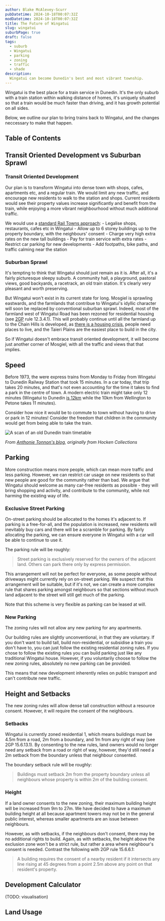 ```yaml
---
author: Blake McAlevey-Scurr
pubDatetime: 2024-10-18T00:07:32Z
modDatetime: 2024-10-18T00:07:32Z
title: The Future of Wingatui
slug: wingatui
suburbPage: true
draft: false
tags:
  - suburb
  - Wingatui
  - parking
  - zoning
  - traffic
  - shade
description:
  Wingatui can become Dunedin's best and most vibrant township.
---
```


Wingatui is the best place for a train service in Dunedin. It's the only suburb with a train station within walking distance of homes, it's uniquely situated so that a train would be much faster than driving, and it has growth potential on all sides.

Below, we outline our plan to bring trains back to Wingatui, and the changes neccessary to make that happen.

## Table of Contents

## Transit Oriented Development vs Suburban Sprawl

### Transit Oriented Development

Our plan is to transform Wingatui into dense town with shops, cafes, apartments etc, and a regular train. We would limit any new traffic, and encourage new residents to walk to the station and shops. Current residents would see their property values increase significantly and benefit from the train, while enjoying a more vibrant neighbourhood without much additional traffic.

We would use a [standard Rail Towns approach](TODO!):
    - Legalise shops, restaurants, cafes etc in Wingatui
    - Allow up to 6 storey buildings up to the property boundary, with the neighbours' consent
    - Charge very high extra rates on the new tall buildings
    - Pay for train service with extra rates
    - Restrict car parking for new developments
    - Add footpaths, bike paths, and traffic calming near the station

### Suburban Sprawl

It's tempting to think that Wingatui should just remain as it is. After all, it's a fairly picturesque sleepy suburb. A community hall, a playground, pastoral views, good backyards, a racetrack, an old train station. It's clearly very pleasant and worth preserving.

But Wingatui won't exist in its current state for long. Mosgiel is sprawling eastwards, and the farmlands that contribue to Wingatui's idyllic character will soon be replaced by conventional suburban sprawl. Indeed, most of the farmland west of Wingatui Road has been rezoned for residential housing (see [2GP](https://2gp.dunedin.govt.nz/plan/pages/plan/book.aspx?exhibit=DCC2GP) rule 12.3.4.1). This will probably continue until all the farmland up to the Chain Hills is developed, as [there is a housing crisis](/posts/housing-crisis/), people need places to live, and the Taieri Plains are the easiest place to build in the city.

So if Wingatui doesn't embrace transit oriented development, it will become just another corner of Mosgiel, with all the traffic and views that that implies.

## Speed

Before 1973, the were express trains from Monday to Friday from Wingatui to Dunedin Railway Station that took 15 minutes. In a car today, that trip takes 20 minutes, and that's not even accounting for the time it takes to find a park in the centre of town. A modern electric train might take only 12 minutes (Wingatui to Dunedin [is 12km](/assets/distance_to_wingatui.png) while the 10km from Wellington to Petone takes 11 minutes).

Consider how nice it would be to commute to town without having to drive or park in  12 minutes! Consider the freedom that children in the community would get from being able to take the train.

![A scan of an old Dunedin train timetable](/assets/timetable.jpg)

*From [Anthonie Tonnon's blog](https://www.anthonietonnon.com/talk/2019/1/22/rail-land-dunedins-forgotten-railway-system-and-small-city-urbanism-in-aotearoa), originally from Hocken Collections*

## Parking

More construction means more people, which can mean more traffic and less parking. However, we can restrict car usage on new residents so that new people are good for the community rather than bad. We argue that Wingatui should welcome as many car-free residents as possible - they will bring shopping and activity, and contribute to the community, while not harming the existing way of life.

### Exclusive Street Parking

On-street parking should be allocated to the homes it's adjacent to. If parking is a free-for-all, and the population is increased, new residents will inevitably buy cars and there will be a scramble for parking. By fairly allocating the parking, we can ensure everyone in Wingatui with a car will be able to continue to use it.

The parking rule will be roughly:
> Street parking is exclusively reserved for the owners of the adjacent land. Others can park there only by express permission.

This arrangement will not be perfect for everyone, as some people without driveways might currently rely on on-street parking. We suspect that this arrangement will be suitable, but if it's not, we can create a more complex rule that shares parking amongst neighbours so that sections without much land adjacent to the street will still get much of the parking.

Note that this scheme is very flexible as parking can be leased at will.

### New Parking

The zoning rules will not allow any new parking for any apartments.

Our building rules are slightly unconventional, in that they are voluntary. If you don't want to build tall, build non-residential, or subsidise a train you don't have to, you can just follow the existing residential zoning rules. If you chose to follow the existing rules you can build parking just like any traditional Wingatui house. However, if you voluntarily choose to follow the new zoning rules, absolutely no new parking can be provided.

This means that new development inherently relies on public transport and can't contribute new traffic.

## Height and Setbacks

The new zoning rules will allow dense tall construction without a resource consent. However, it will require the consent of the neighbours.

### Setbacks

Wingatui is currently zoned residential 1, which means buildings must be 4.5m from a road, 2m from a boundary, and 1m from any right of way (see 2GP 15.6.13.1). By consenting to the new rules, land owners would no longer need any setback from a road or right of way, however, they'd still need a 2m setback from the boundary unless that neighbour consented.

The boundary setback rule will be roughly:
> Buildings must setback 2m from the property boundary unless all neighbours whose property is within 2m of the building consent.

### Height

If a land owner consents to the new zoning, their maximum building height will be increased from 9m to 27m. We have decided to have a maximum building height at all because apartment towers may not be in the general public interest, whereas smaller apartments are an issue between neighbours.

However, as with setbacks, if the neighbours don't consent, there may be no additional rights to build. Again, as with setbacks, the height above the exclusion zone won't be a strict rule, but rather a area where neighbour's consent is needed. Contrast the following with 2GP rule 15.6.6.1:
> A building requires the consent of a nearby resident if it intersects any line rising at 45 degrees from a point 2.5m above any point on that resident's property.

## Development Calculator

(TODO: visualisation)

## Land Usage




